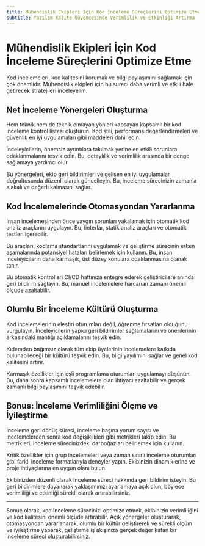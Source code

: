 ```yaml
---
title: Mühendislik Ekipleri İçin Kod İnceleme Süreçlerini Optimize Etme
subtitle: Yazılım Kalite Güvencesinde Verimlilik ve Etkinliği Artırma
---
```


# Mühendislik Ekipleri İçin Kod İnceleme Süreçlerini Optimize Etme

Kod incelemeleri, kod kalitesini korumak ve bilgi paylaşımını sağlamak için çok önemlidir. Mühendislik ekipleri için bu süreci daha verimli ve etkili hale getirecek stratejileri inceleyelim.

## Net İnceleme Yönergeleri Oluşturma

Hem teknik hem de teknik olmayan yönleri kapsayan kapsamlı bir kod inceleme kontrol listesi oluşturun. Kod stili, performans değerlendirmeleri ve güvenlik en iyi uygulamaları gibi maddeleri dahil edin.

İnceleyicilerin, önemsiz ayrıntılara takılmak yerine en etkili sorunlara odaklanmalarını teşvik edin. Bu, detaylılık ve verimlilik arasında bir denge sağlamaya yardımcı olur.

Bu yönergeleri, ekip geri bildirimleri ve gelişen en iyi uygulamalar doğrultusunda düzenli olarak güncelleyin. Bu, inceleme sürecinizin zamanla alakalı ve değerli kalmasını sağlar.

## Kod İncelemelerinde Otomasyondan Yararlanma

İnsan incelemesinden önce yaygın sorunları yakalamak için otomatik kod analiz araçlarını uygulayın. Bu, linterlar, statik analiz araçları ve otomatik testleri içerebilir.

Bu araçları, kodlama standartlarını uygulamak ve geliştirme sürecinin erken aşamalarında potansiyel hataları belirlemek için kullanın. Bu, insan inceleyicilerin daha karmaşık, üst düzey konulara odaklanmasına olanak tanır.

Bu otomatik kontrolleri CI/CD hattınıza entegre ederek geliştiricilere anında geri bildirim sağlayın. Bu, manuel incelemelere harcanan zamanı önemli ölçüde azaltabilir.

## Olumlu Bir İnceleme Kültürü Oluşturma

Kod incelemelerinin eleştiri oturumları değil, öğrenme fırsatları olduğunu vurgulayın. İnceleyicilerin yapıcı geri bildirimler sağlamalarını ve önerilerinin arkasındaki mantığı açıklamalarını teşvik edin.

Kıdemden bağımsız olarak tüm ekip üyelerinin incelemelere katkıda bulunabileceği bir kültürü teşvik edin. Bu, bilgi yayılımını sağlar ve genel kod kalitesini artırır.

Karmaşık özellikler için eşli programlama oturumları uygulamayı düşünün. Bu, daha sonra kapsamlı incelemelere olan ihtiyacı azaltabilir ve gerçek zamanlı bilgi paylaşımını teşvik edebilir.

## Bonus: İnceleme Verimliliğini Ölçme ve İyileştirme

İnceleme geri dönüş süresi, inceleme başına yorum sayısı ve incelemelerden sonra kod değişiklikleri gibi metrikleri takip edin. Bu metrikleri, inceleme sürecinizdeki darboğazları belirlemek için kullanın.

Kritik özellikler için grup incelemeleri veya zaman sınırlı inceleme oturumları gibi farklı inceleme formatlarıyla deneyler yapın. Ekibinizin dinamiklerine ve proje ihtiyaçlarına en uygun olanı bulun.

Ekibinizden düzenli olarak inceleme süreci hakkında geri bildirim isteyin. Bu geri bildirimlere dayanarak yaklaşımınızı ayarlamaya açık olun, böylece verimliliği ve etkinliği sürekli olarak artırabilirsiniz.

---
Sonuç olarak, kod inceleme sürecinizi optimize etmek, ekibinizin verimliliğini ve kod kalitesini önemli ölçüde artırabilir. Açık yönergeler oluşturarak, otomasyondan yararlanarak, olumlu bir kültür geliştirerek ve sürekli ölçüm ve iyileştirme yaparak, geliştirme iş akışınıza gerçek değer katan bir inceleme süreci oluşturabilirsiniz.
